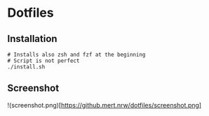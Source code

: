 # Dotfiles

## Installation
```
# Installs also zsh and fzf at the beginning
# Script is not perfect
./install.sh
```

## Screenshot
!(screenshot.png)[https://github.mert.nrw/dotfiles/screenshot.png]
